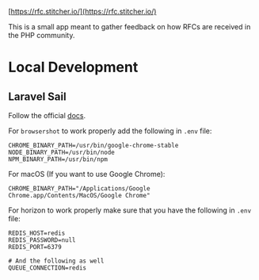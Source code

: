 [https://rfc.stitcher.io/](https://rfc.stitcher.io/)

This is a small app meant to gather feedback on how RFCs are received in the PHP community.

# Local Development

## Laravel Sail
Follow the official [docs](https://laravel.com/docs/10.x/sail#introduction).

For `browsershot` to work properly add the following in `.env` file:
```dotenv
CHROME_BINARY_PATH=/usr/bin/google-chrome-stable
NODE_BINARY_PATH=/usr/bin/node
NPM_BINARY_PATH=/usr/bin/npm
```

For macOS (If you want to use Google Chrome):
```dotenv
CHROME_BINARY_PATH="/Applications/Google Chrome.app/Contents/MacOS/Google Chrome"
```


For horizon to work properly make sure that you have the following in `.env` file:
```dotenv
REDIS_HOST=redis
REDIS_PASSWORD=null
REDIS_PORT=6379

# And the following as well
QUEUE_CONNECTION=redis
```
